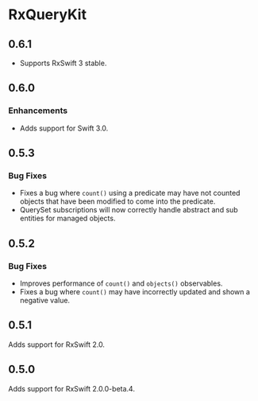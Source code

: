 # RxQueryKit

## 0.6.1

- Supports RxSwift 3 stable.

## 0.6.0

### Enhancements

- Adds support for Swift 3.0.

## 0.5.3

### Bug Fixes

- Fixes a bug where `count()` using a predicate may have not counted objects
  that have been modified to come into the predicate.
- QuerySet subscriptions will now correctly handle abstract and sub entities
  for managed objects.

## 0.5.2

### Bug Fixes

- Improves performance of `count()` and `objects()` observables.
- Fixes a bug where `count()` may have incorrectly updated and shown a negative
  value.

## 0.5.1

Adds support for RxSwift 2.0.

## 0.5.0

Adds support for RxSwift 2.0.0-beta.4.
